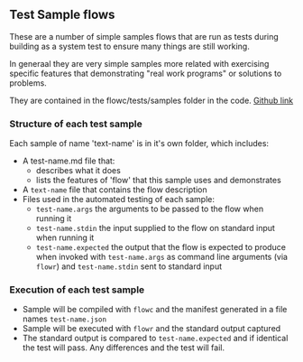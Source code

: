 ## Test Sample flows

These are a number of simple samples flows that are run as tests during building as a system test
to ensure many things  are still working.
 
In generaal they are very simple samples more related with exercising specific features that
demonstrating "real work programs" or solutions to problems.

They are contained in the flowc/tests/samples folder in the code.
[Github link](https://github.com/andrewdavidmackenzie/flow/tree/master/flowc/tests/samples)

### Structure of each test sample
Each sample of name 'text-name' is in it's own folder, which includes:
* A test-name.md file that:
    * describes what it does
    * lists the features of 'flow' that this sample uses and demonstrates
* A ```text-name``` file that contains the flow description
* Files used in the automated testing of each sample:
    * ```test-name.args``` the arguments to be passed to the flow when running it
    * ```test-name.stdin``` the input supplied to the flow on standard input when running it
    * ```test-name.expected``` the output that the flow is expected to produce when invoked with 
```test-name.args``` as command line arguments (via ```flowr```) and ```test-name.stdin``` 
sent to standard input

### Execution of each test sample
* Sample will be compiled with ```flowc``` and the manifest generated in a file names ```test-name.json```
* Sample will be executed with ```flowr``` and the standard output captured
* The standard output is compared to ```test-name.expected``` and if identical the test will pass. 
Any differences and the test will fail.